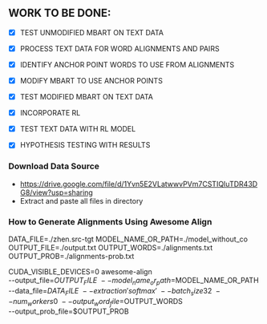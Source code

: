 ## WORK TO BE DONE:
- [x] TEST UNMODIFIED MBART ON TEXT DATA
- [x] PROCESS TEXT DATA FOR WORD ALIGNMENTS AND PAIRS
- [x] IDENTIFY ANCHOR POINT WORDS TO USE FROM ALIGNMENTS 
- [x] MODIFY MBART TO USE ANCHOR POINTS 
- [x] TEST MODIFIED MBART ON TEXT DATA
- [x] INCORPORATE RL 
- [x] TEST TEXT DATA WITH RL MODEL
- [x] HYPOTHESIS TESTING WITH RESULTS


###  Download Data Source
- https://drive.google.com/file/d/1Yvn5E2VLatwwvPVm7CSTIQIuTDR43DG8/view?usp=sharing
- Extract and paste all files in directory 

###  How to Generate Alignments Using Awesome Align
DATA_FILE=./zhen.src-tgt
MODEL_NAME_OR_PATH=./model_without_co
OUTPUT_FILE=./output.txt
OUTPUT_WORDS=./alignments.txt
OUTPUT_PROB=./alignments-prob.txt

CUDA_VISIBLE_DEVICES=0 awesome-align \
    --output_file=$OUTPUT_FILE \
    --model_name_or_path=$MODEL_NAME_OR_PATH \
    --data_file=$DATA_FILE \
    --extraction 'softmax' \
    --batch_size 32 \
    --num_workers 0 \
    --output_word_file=$OUTPUT_WORDS \
    --output_prob_file=$OUTPUT_PROB 


